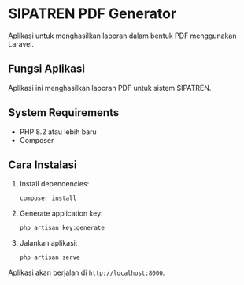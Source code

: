 # SIPATREN PDF Generator

Aplikasi untuk menghasilkan laporan dalam bentuk PDF menggunakan Laravel.

## Fungsi Aplikasi

Aplikasi ini menghasilkan laporan PDF untuk sistem SIPATREN.

## System Requirements

- PHP 8.2 atau lebih baru
- Composer

## Cara Instalasi

1. Install dependencies:
    ```bash
    composer install
    ```
2. Generate application key:
    ```bash
    php artisan key:generate
    ```
3. Jalankan aplikasi:
    ```bash
    php artisan serve
    ```

Aplikasi akan berjalan di `http://localhost:8000`.
